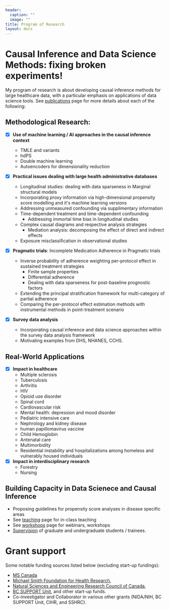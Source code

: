 ```yaml
---
header:
  caption: ""
  image: ""
title: Program of Research 
layout: docs
---
```


# Causal Inference and Data Science Methods: fixing broken experiments!

My program of research is about developing causal inference methods for large healthcare data, with a particular emphasis on applications of data science tools. See [publications](/publication/) page for more details about each of the following:

## Methodological Research: 

- [x] **Use of machine learning / AI approaches in the causal inference context**
  - TMLE and variants
  - hdPS
  - Double machine learning
  - Autoencoders for dimensionality reduction
- [x] **Practical issues dealing with large health administrative databases**
  - Longitudinal studies: dealing with data sparseness in Marginal structural models
  - Incorporating proxy information via high-dimensional propensity score modelling and it's machine learning versions
  - Addressing unmeasured confounding via supplimentary information
  - Time-dependent treatment and time-dependent confounding
    - Addressing immortal time bias in longitudinal studies   
  - Complex causal diagrams and respective analysis strategies
    - Mediation analysis: decomposing the effect of direct and indirect effects
  - Exposure misclassification in observational studies  
- [x] **Pragmatic trials**: Incomplete Medication Adherence in Pragmatic trials
  - Inverse probability of adherence weighting per-protocol effect in sustained treatment strategies
    - Finite sample properties 
    - Differential adherence
    - Dealing with data sparseness for post-baseline prognostic factors
  - Extending the principal stratification framework for multi-category of partial adherence
  - Comparing the per-protocol effect estimation methods with instrumental methods in point-treatment scenario

- [x] **Survey data analysis**
  - Incorporating causal inference and data science approaches within the survey data analysis framework
  - Motivating examples from DHS, NHANES, CCHS.

## Real-World Applications 

- [x] **Impact in healthcare**
  - Multiple sclerosis
  - Tuberculosis
  - Arthritis
  - HIV
  - Opioid use disorder
  - Spinal cord
  - Cardiovascular risk
  - Mental health: depression and mood disorder
  - Pediatric intensive care
  - Nephrology and kidney disease
  - human papillomavirus vaccine
  - Child Hemoglobin
  - Antenatal care
  - Multimorbidity
  - Residential instability and hospitalizations among homeless and vulnerably housed individuals
- [x] **Impact in interdisciplinary research**
  - Forestry 
  - Nursing

## Building Capacity in Data Scienece and Causal Inference

- Proposing guidelines for propensity score analyses in disease specific areas
- See [teaching](/Teaching/) page for in-class teaching
- See [workshops](/workshops/) page for webinars, workshops
- [Supervision](/Supervision/) of graduate and undergraduate students / trainees.

# Grant support

Some notable funding sources listed below (excluding start-up fundings):

- [MS Canada](https://mscanada.ca/ms-research/our-research-program/research-studies-we-fund/development-and-validation-of-an-ms)
- [Michael Smith Foundation for Health Research](https://www.msfhr.org/causal-inference-framework-analyzing-large-administrative-healthcare-databases-focus-multiple), 
- [Natural Sciences and Engineering Research Council of Canada](https://www.nserc-crsng.gc.ca/ase-oro/Details-Detailles_eng.asp?id=655112), 
- [BC SUPPORT Unit](https://bcsupportunit.ca/real-world-clinical-trials-project-themes), and other start-up funds.
- Co-investigator and Collaborator in various other grants (NIDA/NIH, BC SUPPORT Unit, CIHR, and SSHRC). 